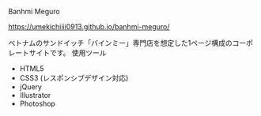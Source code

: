 Banhmi Meguro

https://umekichiiii0913.github.io/banhmi-meguro/

ベトナムのサンドイッチ「バインミー」専門店を想定した1ページ構成のコーポレートサイトです。
使用ツール
- HTML5
- CSS3 (レスポンシブデザイン対応)
- jQuery
- Illustrator
- Photoshop
